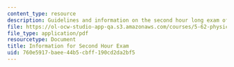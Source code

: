 ```yaml
---
content_type: resource
description: Guidelines and information on the second hour long exam of the course.
file: https://ol-ocw-studio-app-qa.s3.amazonaws.com/courses/5-62-physical-chemistry-ii-spring-2008/760e5917baee44b5cbff190cd2da2bf5_infoexam_02.pdf
file_type: application/pdf
resourcetype: Document
title: Information for Second Hour Exam
uid: 760e5917-baee-44b5-cbff-190cd2da2bf5
---
```

